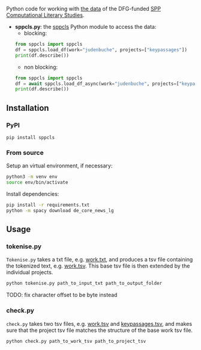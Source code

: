 Python code for working with [the data](https://cls-gitlab.phil.uni-wuerzburg.de/spp-cls-data-exchange/spp-cls_annotationtables_data)
of the DFG-funded [SPP Computational Literary Studies](https://dfg-spp-cls.github.io/).

- **sppcls.py**: the [sppcls](https://pypi.org/project/sppcls/) Python
  module to access the data:
  - blocking:
  ```python
  from sppcls import sppcls
  df = sppcls.load_df(work="judenbuche", projects=["keypassages"])
  print(df.describe())
  ```
  - non blocking:
  ```python
  from sppcls import sppcls
  df = await sppcls.load_df_async(work="judenbuche", projects=["keypassages"])
  print(df.describe())
  ```

## Installation

### PyPI

`pip install sppcls`

### From source

Setup an virtual environment, if necessary:

```sh
python3 -m venv env
source env/bin/activate
```

Install dependencies:

```sh
pip install -r requirements.txt
python -m spacy download de_core_news_lg
```

## Usage

### tokenise.py

`Tokenise.py` takes a txt file, e.g. [work.txt](https://cls-gitlab.phil.uni-wuerzburg.de/spp-cls-data-exchange/spp-cls_annotationtables_data/-/blob/main/judenbuche/work.txt), 
and produces a tsv file containing the tokenized text, e.g. [work.tsv](https://cls-gitlab.phil.uni-wuerzburg.de/spp-cls-data-exchange/spp-cls_annotationtables_data/-/blob/main/judenbuche/work.tsv).
This base tsv file is then extended by the individual projects.

```sh
python tokenise.py path_to_input_txt path_to_output_folder
```

TODO: fix character offset to be byte instead

### check.py

`check.py` takes two tsv files, e.g. [work.tsv](https://cls-gitlab.phil.uni-wuerzburg.de/spp-cls-data-exchange/spp-cls_annotationtables_data/-/blob/main/judenbuche/work.tsv)
and [keypassages.tsv](https://cls-gitlab.phil.uni-wuerzburg.de/spp-cls-data-exchange/spp-cls_annotationtables_data/-/blob/main/judenbuche/keypassages.tsv), 
and makes sure that the project tsv file matches the structure of the base work tsv file.

```sh
python check.py path_to_work_tsv path_to_project_tsv
```